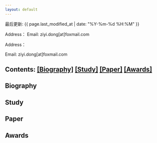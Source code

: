 ```yaml
---
layout: default
---
```


最后更新: {{ page.last_modified_at | date: "%Y-%m-%d %H:%M" }}

Address：
Email: ziyi.dong[at]foxmail.com


Address：

Email: ziyi.dong[at]foxmail.com


## Contents: [[Biography]](#Biography) [[Study]](#Study) [[Paper]](#Paper) [[Awards]](#Awards)

<span id="Biography"></span>
## Biography

<span id="Study"></span>
## Study

<span id="Paper"></span>
## Paper

<span id="Awards"></span>
## Awards
